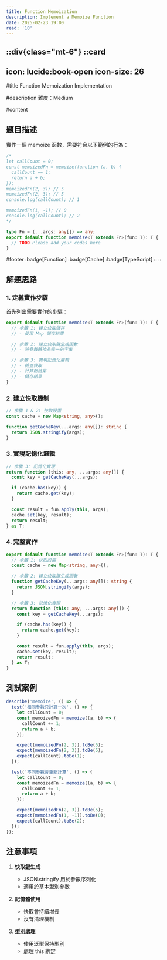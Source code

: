 ```yaml
---
title: Function Memoization
description: Implement a Memoize Function
date: 2025-02-23 19:00
read: '10'
---
```


::div{class="mt-6"}
  ::card
  ---
  icon: lucide:book-open
  icon-size: 26
  ---

  #title
  Function Memoization Implementation

  #description
  難度：Medium

  #content
  ## 題目描述

  實作一個 memoize 函數，需要符合以下範例的行為：

  ```typescript
  /*
  let callCount = 0;
  const memoizedFn = memoize(function (a, b) {
    callCount += 1;
    return a + b;
  });
  memoizedFn(2, 3); // 5
  memoizedFn(2, 3); // 5
  console.log(callCount); // 1

  memoizedFn(1, -1); // 0
  console.log(callCount); // 2
  */

  type Fn = (...args: any[]) => any;
  export default function memoize<T extends Fn>(fun: T): T {
    // TODO Please add your codes here
  }
  ```

  #footer
  :badge[Function]
  :badge[Cache]
  :badge[TypeScript]
  ::
::

## 解題思路

### 1. 定義實作步驟

首先列出需要實作的步驟：

```typescript
export default function memoize<T extends Fn>(fun: T): T {
  // 步驟 1: 建立快取儲存
  // - 使用 Map 儲存結果

  // 步驟 2: 建立快取鍵生成函數
  // - 將參數轉換為唯一的字串

  // 步驟 3: 實現記憶化邏輯
  // - 檢查快取
  // - 計算新結果
  // - 儲存結果
}
```

### 2. 建立快取機制

```typescript
// 步驟 1 & 2: 快取設置
const cache = new Map<string, any>();

function getCacheKey(...args: any[]): string {
  return JSON.stringify(args);
}
```

### 3. 實現記憶化邏輯

```typescript
// 步驟 3: 記憶化實現
return function (this: any, ...args: any[]) {
  const key = getCacheKey(...args);

  if (cache.has(key)) {
    return cache.get(key);
  }

  const result = fun.apply(this, args);
  cache.set(key, result);
  return result;
} as T;
```

### 4. 完整實作

```typescript
export default function memoize<T extends Fn>(fun: T): T {
  // 步驟 1: 快取設置
  const cache = new Map<string, any>();

  // 步驟 2: 建立快取鍵生成函數
  function getCacheKey(...args: any[]): string {
    return JSON.stringify(args);
  }

  // 步驟 3: 記憶化實現
  return function (this: any, ...args: any[]) {
    const key = getCacheKey(...args);

    if (cache.has(key)) {
      return cache.get(key);
    }

    const result = fun.apply(this, args);
    cache.set(key, result);
    return result;
  } as T;
}
```

## 測試案例

```typescript
describe('memoize', () => {
  test('相同參數只計算一次', () => {
    let callCount = 0;
    const memoizedFn = memoize((a, b) => {
      callCount += 1;
      return a + b;
    });

    expect(memoizedFn(2, 3)).toBe(5);
    expect(memoizedFn(2, 3)).toBe(5);
    expect(callCount).toBe(1);
  });

  test('不同參數會重新計算', () => {
    let callCount = 0;
    const memoizedFn = memoize((a, b) => {
      callCount += 1;
      return a + b;
    });

    expect(memoizedFn(2, 3)).toBe(5);
    expect(memoizedFn(1, -1)).toBe(0);
    expect(callCount).toBe(2);
  });
});
```

## 注意事項

1. **快取鍵生成**
   - JSON.stringify 用於參數序列化
   - 適用於基本型別參數

2. **記憶體使用**
   - 快取會持續增長
   - 沒有清理機制

3. **型別處理**
   - 使用泛型保持型別
   - 處理 this 綁定
